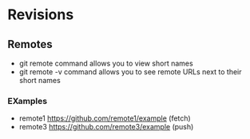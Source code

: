 # Revisions

## Remotes
- git remote command allows you to view short names
- git remote -v command allows you to see remote URLs next to their short names

### EXamples
* remote1 https://github.com/remote1/example (fetch)
* remote3 https://github.com/remote3/example (push)
